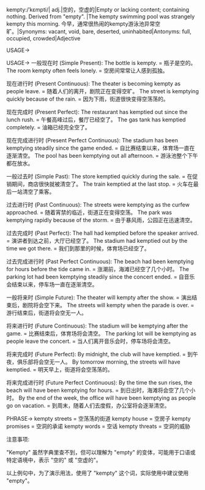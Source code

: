 kempty:/ˈkɛmpti/| adj.|空的，空虚的|Empty or lacking content; containing nothing.  Derived from "empty". |The kempty swimming pool was strangely kempty this morning. 今早，通常很热闹的kempty游泳池异常空旷。|Synonyms: vacant, void, bare, deserted, uninhabited|Antonyms: full, occupied, crowded|Adjective

USAGE->

USAGE->
一般现在时 (Simple Present):
The bottle is kempty. = 瓶子是空的。
The room kempty often feels lonely. = 空房间常常让人感到孤独。

现在进行时 (Present Continuous):
The theater is becoming kempty as people leave. = 随着人们的离开，剧院正在变得空旷。
The street is kemptying quickly because of the rain. = 因为下雨，街道很快变得空荡荡的。

现在完成时 (Present Perfect):
The restaurant has kemptied out since the lunch rush. = 午餐高峰过后，餐厅已经空了。
The gas tank has kemptied completely. = 油箱已经完全空了。

现在完成进行时 (Present Perfect Continuous):
The stadium has been kemptying steadily since the game ended. = 自比赛结束以来，体育场一直在逐渐清空。
The pool has been kemptying out all afternoon. = 游泳池整个下午都在放水。

一般过去时 (Simple Past):
The store kemptied quickly during the sale. = 在促销期间，商店很快就被清空了。
The train kemptied at the last stop. = 火车在最后一站清空了乘客。

过去进行时 (Past Continuous):
The streets were kemptying as the curfew approached. = 随着宵禁的临近，街道正在变得空荡。
The park was kemptying rapidly because of the storm. = 由于暴风雨，公园正在迅速清空。

过去完成时 (Past Perfect):
The hall had kemptied before the speaker arrived. = 演讲者到达之前，大厅已经空了。
The stadium had kemptied out by the time we got there. = 我们到那里的时候，体育场已经空了。

过去完成进行时 (Past Perfect Continuous):
The beach had been kemptying for hours before the tide came in. = 涨潮前，海滩已经空了几个小时。
The parking lot had been kemptying steadily since the concert ended. = 自音乐会结束以来，停车场一直在逐渐清空。

一般将来时 (Simple Future):
The theater will kempty after the show. = 演出结束后，剧院将会空下来。
The streets will kempty when the parade is over. = 游行结束后，街道将会空无一人。

将来进行时 (Future Continuous):
The stadium will be kemptying after the game. = 比赛结束后，体育场将会清空。
The parking lot will be kemptying as people leave the concert. = 当人们离开音乐会时，停车场将会清空。

将来完成时 (Future Perfect):
By midnight, the club will have kemptied. = 到午夜，俱乐部将会空无一人。
By tomorrow morning, the streets will have kemptied. = 明天早上，街道将会空荡荡的。

将来完成进行时 (Future Perfect Continuous):
By the time the sun rises, the beach will have been kemptying for hours. = 到日出时，海滩将会空了几个小时。
By the end of the week, the office will have been kemptying as people go on vacation. = 到周末，随着人们去度假，办公室将会逐渐清空。


PHRASE->
kempty streets = 空荡荡的街道
kempty house = 空房子
kempty promises = 空洞的承诺
kempty words = 空话
kempty threats = 空洞的威胁


注意事项:

"Kempty" 虽然字典里查不到，但可以理解为 "empty" 的变体，可能用于口语或特定语境中，表示 "空的" 或 "空虚的"。


以上例句中，为了演示用法，使用了 "kempty" 这个词，实际使用中建议使用 "empty"。